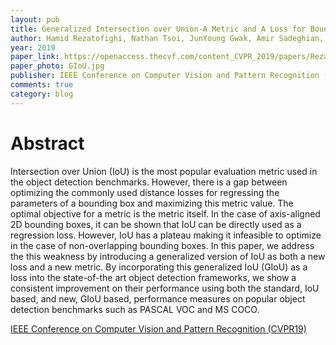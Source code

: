 ```yaml
---
layout: pub
title: Generalized Intersection over Union-A Metric and A Loss for Bounding Box Regression
author: Hamid Rezatofighi, Nathan Tsoi, JunYoung Gwak, Amir Sadeghian, Ian Reid, Silvio Savarese
year: 2019
paper_link: https://openaccess.thecvf.com/content_CVPR_2019/papers/Rezatofighi_Generalized_Intersection_Over_Union_A_Metric_and_a_Loss_for_CVPR_2019_paper.pdf
paper_photo: GIoU.jpg
publisher: IEEE Conference on Computer Vision and Pattern Recognition (CVPR19)
comments: true
category: blog
---
```


# Abstract

Intersection over Union (IoU) is the most popular evaluation metric used in the object detection benchmarks. However, there is a gap between optimizing the commonly used distance losses for regressing the parameters of a bounding box and maximizing this metric value. The optimal objective for a metric is the metric itself. In the case of axis-aligned 2D bounding boxes, it can be shown that IoU can be directly used as a regression loss. However, IoU has a plateau making it infeasible to optimize in the case of non-overlapping bounding boxes. In this paper, we address the this weakness by introducing a generalized version of IoU as both a new loss and a new metric. By incorporating this generalized IoU (GIoU) as a loss into the state-of-the art object detection frameworks, we show a consistent improvement on their performance using both the standard, IoU based, and new, GIoU based, performance measures on popular object detection benchmarks such as PASCAL VOC and MS COCO.

[IEEE Conference on Computer Vision and Pattern Recognition (CVPR19)](http://openaccess.thecvf.com/content_CVPR_2019/papers/Rezatofighi_Generalized_Intersection_Over_Union_A_Metric_and_a_Loss_for_CVPR_2019_paper.pdf)